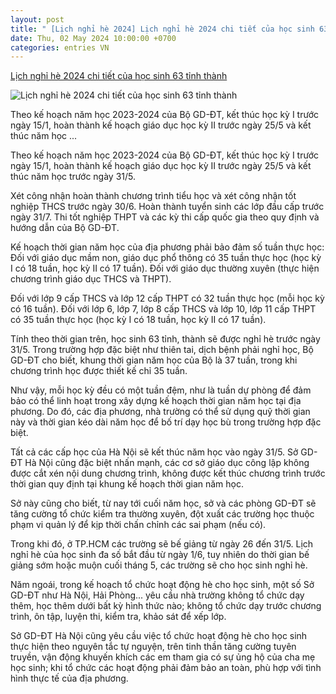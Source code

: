 ```yaml
---
layout: post
title: " [Lịch nghỉ hè 2024] Lịch nghỉ hè 2024 chi tiết của học sinh 63 tỉnh thành"
date: Thu, 02 May 2024 10:00:00 +0700
categories: entries VN
---
```

[Lịch nghỉ hè 2024 chi tiết của học sinh 63 tỉnh thành](https://vietnamnet.vn/lich-nghi-he-2024-chi-tiet-cua-hoc-sinh-63-tinh-thanh-2265731.html)

![Lịch nghỉ hè 2024 chi tiết của học sinh 63 tỉnh thành](https://static-images.vnncdn.net/files/publish/2024/4/22/lich-nghi-he-2024-cua-hoc-sinh-63-tinh-thanh-455.jpg)

Theo kế hoạch năm học 2023-2024 của Bộ GD-ĐT, kết thúc học kỳ I trước ngày 15/1, hoàn thành kế hoạch giáo dục học kỳ II trước ngày 25/5 và kết thúc năm học ...

Theo kế hoạch năm học 2023-2024 của Bộ GD-ĐT, kết thúc học kỳ I trước ngày 15/1, hoàn thành kế hoạch giáo dục học kỳ II trước ngày 25/5 và kết thúc năm học trước ngày 31/5.

Xét công nhận hoàn thành chương trình tiểu học và xét công nhận tốt nghiệp THCS trước ngày 30/6. Hoàn thành tuyển sinh các lớp đầu cấp trước ngày 31/7. Thi tốt nghiệp THPT và các kỳ thi cấp quốc gia theo quy định và hướng dẫn của Bộ GD-ĐT.

Kế hoạch thời gian năm học của địa phương phải bảo đảm số tuần thực học: Đối với giáo dục mầm non, giáo dục phổ thông có 35 tuần thực học (học kỳ I có 18 tuần, học kỳ II có 17 tuần). Đối với giáo dục thường xuyên (thực hiện chương trình giáo dục THCS và THPT).

Đối với lớp 9 cấp THCS và lớp 12 cấp THPT có 32 tuần thực học (mỗi học kỳ có 16 tuần). Đối với lớp 6, lớp 7, lớp 8 cấp THCS và lớp 10, lớp 11 cấp THPT có 35 tuần thực học (học kỳ I có 18 tuần, học kỳ II có 17 tuần).

Tính theo thời gian trên, học sinh 63 tỉnh, thành sẽ được nghỉ hè trước ngày 31/5. Trong trường hợp đặc biệt như thiên tai, dịch bệnh phải nghỉ học, Bộ GD-ĐT cho biết, khung thời gian năm học của Bộ là 37 tuần, trong khi chương trình học được thiết kế chỉ 35 tuần.

Như vậy, mỗi học kỳ đều có một tuần đệm, như là tuần dự phòng để đảm bảo có thể linh hoạt trong xây dựng kế hoạch thời gian năm học tại địa phương. Do đó, các địa phương, nhà trường có thể sử dụng quỹ thời gian này và thời gian kéo dài năm học để bố trí dạy học bù trong trường hợp đặc biệt.

Tất cả các cấp học của Hà Nội sẽ kết thúc năm học vào ngày 31/5. Sở GD-ĐT Hà Nội cũng đặc biệt nhấn mạnh, các cơ sở giáo dục công lập không được cắt xén nội dung chương trình, không được kết thúc chương trình trước thời gian quy định tại khung kế hoạch thời gian năm học.

Sở này cũng cho biết, từ nay tới cuối năm học, sở và các phòng GD-ĐT sẽ tăng cường tổ chức kiểm tra thường xuyên, đột xuất các trường học thuộc phạm vi quản lý để kịp thời chấn chỉnh các sai phạm (nếu có).

Trong khi đó, ở TP.HCM các trường sẽ bế giảng từ ngày 26 đến 31/5. Lịch nghỉ hè của học sinh đa số bắt đầu từ ngày 1/6, tuy nhiên do thời gian bế giảng sớm hoặc muộn cuối tháng 5, các trường sẽ cho học sinh nghỉ hè.

Năm ngoái, trong kế hoạch tổ chức hoạt động hè cho học sinh, một số Sở GD-ĐT như Hà Nội, Hải Phòng... yêu cầu nhà trường không tổ chức dạy thêm, học thêm dưới bất kỳ hình thức nào; không tổ chức dạy trước chương trình, ôn tập, luyện thi, kiểm tra, khảo sát để xếp lớp.

Sở GD-ĐT Hà Nội cũng yêu cầu việc tổ chức hoạt động hè cho học sinh thực hiện theo nguyên tắc tự nguyện, trên tinh thần tăng cường tuyên truyền, vận động khuyến khích các em tham gia có sự ủng hộ của cha mẹ học sinh; khi tổ chức các hoạt động phải đảm bảo an toàn, phù hợp với tình hình thực tế của địa phương.

